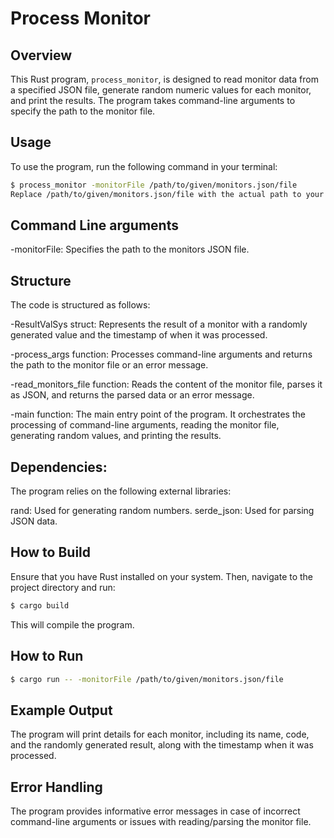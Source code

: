 # Process Monitor

## Overview

This Rust program, `process_monitor`, is designed to read monitor data from a specified JSON file, generate random numeric values for each monitor, and print the results. The program takes command-line arguments to specify the path to the monitor file.

## Usage

To use the program, run the following command in your terminal:

```bash
$ process_monitor -monitorFile /path/to/given/monitors.json/file
Replace /path/to/given/monitors.json/file with the actual path to your monitors JSON file.
```
## Command Line arguments
-monitorFile: Specifies the path to the monitors JSON file.

## Structure
The code is structured as follows:

-ResultValSys struct: Represents the result of a monitor with a randomly generated value and the timestamp of when it was processed.

-process_args function: Processes command-line arguments and returns the path to the monitor file or an error message.

-read_monitors_file function: Reads the content of the monitor file, parses it as JSON, and returns the parsed data or an error message.

-main function: The main entry point of the program. It orchestrates the processing of command-line arguments, reading the monitor file, generating random values, and printing the results.

## Dependencies:

The program relies on the following external libraries:

rand: Used for generating random numbers.
serde_json: Used for parsing JSON data.

## How to Build
Ensure that you have Rust installed on your system. Then, navigate to the project directory and run:
```bash
$ cargo build
```
This will compile the program.

## How to Run
```bash
$ cargo run -- -monitorFile /path/to/given/monitors.json/file
```
## Example Output
The program will print details for each monitor, including its name, code, and the randomly generated result, along with the timestamp when it was processed.

## Error Handling
The program provides informative error messages in case of incorrect command-line arguments or issues with reading/parsing the monitor file.
